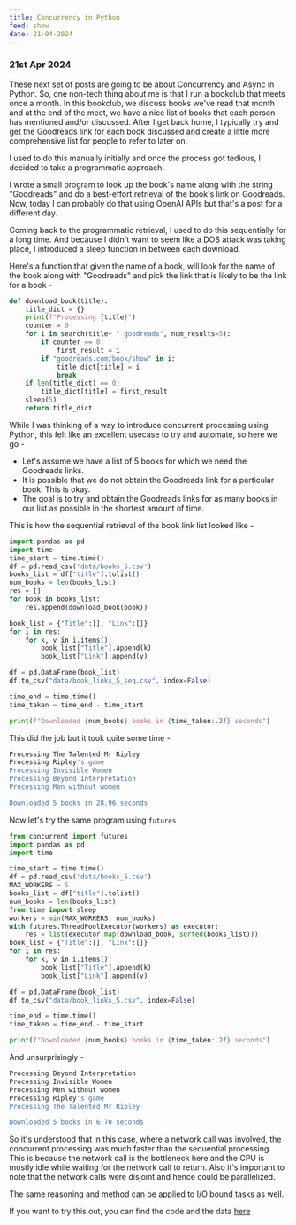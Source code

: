 ```yaml
---
title: Concurrency in Python
feed: show
date: 21-04-2024
---
```

### 21st Apr 2024

These next set of posts are going to be about Concurrency and Async in Python. 
So, one non-tech thing about me is that I run a bookclub that meets once a month. In this bookclub, we discuss books we've read that month and at the end of the meet, we have a nice list of books that each person has mentioned and/or discussed. 
After I get back home, I typically try and get the Goodreads link for each book discussed and create a little more comprehensive list for people to refer to later on. 

I used to do this manually initially and once the process got tedious, I decided to take a  programmatic approach. 

I wrote a small program to look up the book's name along with the string "Goodreads" and do a best-effort retrieval of the book's link on Goodreads. 
Now, today I can probably do that using OpenAI APIs but that's a post for a different day. 

Coming back to the programmatic retrieval, I used to do this sequentially for a long time. And because I didn't want to seem like a DOS attack was taking place, I introduced a sleep function in between each download. 

Here's a function that given the name of a book, will look for the name of the book along with "Goodreads" and pick the link that is likely to be the link for a book - 

```python
def download_book(title):
    title_dict = {}
    print(f"Processing {title}")
    counter = 0
    for i in search(title+ " goodreads", num_results=5):
        if counter == 0:
            first_result = i
        if "goodreads.com/book/show" in i:
            title_dict[title] = i
            break
    if len(title_dict) == 0:
        title_dict[title] = first_result
    sleep(5)
    return title_dict
```



While I was thinking of a way to introduce concurrent processing using Python, this felt like an excellent usecase to try and automate, so here we go - 

- Let's assume we have a list of 5 books for which we need the Goodreads links. 
- It is possible that we do not obtain the Goodreads link for a particular book. This is okay. 
- The goal is to try and obtain the Goodreads links for as many books in our list as possible in the shortest amount of time.

This is how the sequential retrieval of the book link list looked like - 

```python
import pandas as pd
import time
time_start = time.time()
df = pd.read_csv('data/books_5.csv')
books_list = df["title"].tolist()
num_books = len(books_list)
res = []
for book in books_list:
    res.append(download_book(book))

book_list = {"Title":[], "Link":[]}
for i in res:
    for k, v in i.items():
        book_list["Title"].append(k)
        book_list["Link"].append(v)

df = pd.DataFrame(book_list)
df.to_csv("data/book_links_5_seq.csv", index=False)

time_end = time.time()
time_taken = time_end - time_start

print(f"Downloaded {num_books} books in {time_taken:.2f} seconds")
```

This did the job but it took quite some time - 
```bash
Processing The Talented Mr Ripley
Processing Ripley's game
Processing Invisible Women
Processing Beyond Interpretation
Processing Men without women

Downloaded 5 books in 28.96 seconds
```

Now let's try the same program using `futures`

```python
from concurrent import futures
import pandas as pd
import time

time_start = time.time()
df = pd.read_csv('data/books_5.csv')
MAX_WORKERS = 5 
books_list = df["title"].tolist()
num_books = len(books_list)
from time import sleep
workers = min(MAX_WORKERS, num_books) 
with futures.ThreadPoolExecutor(workers) as executor:
    res = list(executor.map(download_book, sorted(books_list)))
book_list = {"Title":[], "Link":[]}
for i in res:
    for k, v in i.items():
        book_list["Title"].append(k)
        book_list["Link"].append(v)

df = pd.DataFrame(book_list)
df.to_csv("data/book_links_5.csv", index=False)

time_end = time.time()
time_taken = time_end - time_start

print(f"Downloaded {num_books} books in {time_taken:.2f} seconds")
```

And unsurprisingly - 
```bash
Processing Beyond Interpretation
Processing Invisible Women
Processing Men without women
Processing Ripley's game
Processing The Talented Mr Ripley

Downloaded 5 books in 6.70 seconds
```

So it's understood that in this case, where a network call was involved, the concurrent processing was much faster than the sequential processing. This is because the network call is the bottleneck here and the CPU is mostly idle while waiting for the network call to return. Also it's important to note that the network calls were disjoint and hence could be parallelized.

The same reasoning and method can be applied to I/O bound tasks as well.

If you want to try this out, you can find the code and the data [here](https://github.com/everythingpython/posts/tree/main/2024_07_10_concurrency)